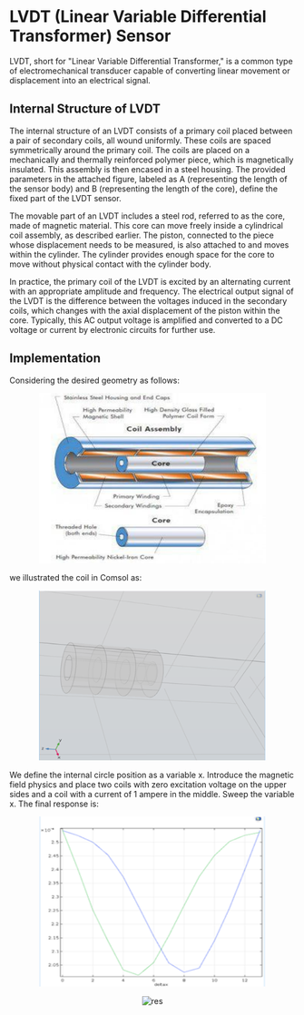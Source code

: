 # LVDT (Linear Variable Differential Transformer) Sensor

LVDT, short for "Linear Variable Differential Transformer," is a common type of electromechanical transducer capable of converting linear movement or displacement into an electrical signal.

## Internal Structure of LVDT

The internal structure of an LVDT consists of a primary coil placed between a pair of secondary coils, all wound uniformly. These coils are spaced symmetrically around the primary coil. The coils are placed on a mechanically and thermally reinforced polymer piece, which is magnetically insulated. This assembly is then encased in a steel housing. The provided parameters in the attached figure, labeled as A (representing the length of the sensor body) and B (representing the length of the core), define the fixed part of the LVDT sensor.

The movable part of an LVDT includes a steel rod, referred to as the core, made of magnetic material. This core can move freely inside a cylindrical coil assembly, as described earlier. The piston, connected to the piece whose displacement needs to be measured, is also attached to and moves within the cylinder. The cylinder provides enough space for the core to move without physical contact with the cylinder body.

In practice, the primary coil of the LVDT is excited by an alternating current with an appropriate amplitude and frequency. The electrical output signal of the LVDT is the difference between the voltages induced in the secondary coils, which changes with the axial displacement of the piston within the core. Typically, this AC output voltage is amplified and converted to a DC voltage or current by electronic circuits for further use.

## Implementation

Considering the desired geometry as follows:

<p align="center">
  <img src="./Figures/geo.jpg" width="400" height="300" alt="geo">
</p>

we illustrated the coil in Comsol as:

<p align="center">
  <img src="./Figures/geo2.png" width="400" height="300" alt="geo2">
</p>

We define the internal circle position as a variable x. Introduce the magnetic field physics and place two coils with zero excitation voltage on the upper sides and a coil with a current of 1 ampere in the middle. Sweep the variable x. The final response is:

<p align="center">
  <img src="./Figures/res1.png" width="400" height="300" alt="res">
</p>

<p align="center">
  <img src="./Figures/res1.gif" width="400" height="300" alt="res">
</p>

